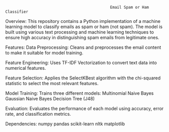                                                   Email Spam or Ham Classifier
Overview:
This repository contains a Python implementation of a machine learning model to classify emails as spam or ham (not spam). The model is built using various text processing and machine learning techniques to ensure high accuracy in distinguishing spam emails from legitimate ones.

Features:
 Data Preprocessing: Cleans and preprocesses the email content to make it suitable for model training.
   
Feature Engineering: Uses TF-IDF Vectorization to convert text data into numerical features.
   
Feature Selection: Applies the SelectKBest algorithm with the chi-squared statistic to select the most relevant features.
  
 Model Training: Trains three different models:
                   Multinomial Naive Bayes
                   Gaussian Naive Bayes
                   Decision Tree (J48)

Evaluation: Evaluates the performance of each model using accuracy, error rate, and classification metrics.

Dependencies:
numpy
pandas
scikit-learn
nltk
matplotlib
